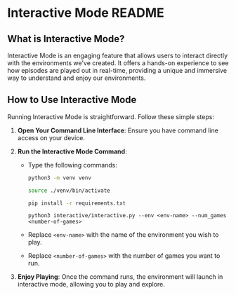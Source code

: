 # Interactive Mode README

## What is Interactive Mode?
Interactive Mode is an engaging feature that allows users to interact directly with the environments we've created. It offers a hands-on experience to see how episodes are played out in real-time, providing a unique and immersive way to understand and enjoy our environments.

## How to Use Interactive Mode
Running Interactive Mode is straightforward. Follow these simple steps:

1. **Open Your Command Line Interface**: Ensure you have command line access on your device.

2. **Run the Interactive Mode Command**:
   - Type the following commands:
     ```bash
     python3 -m venv venv
     ```

     ```bash
     source ./venv/bin/activate
     ```

     ```bash
     pip install -r requirements.txt
     ```
    
     ```
     python3 interactive/interactive.py --env <env-name> --num_games <number-of-games>
     ```
   - Replace `<env-name>` with the name of the environment you wish to play.
   - Replace `<number-of-games>` with the number of games you want to run.

3. **Enjoy Playing**: Once the command runs, the environment will launch in interactive mode, allowing you to play and explore.
